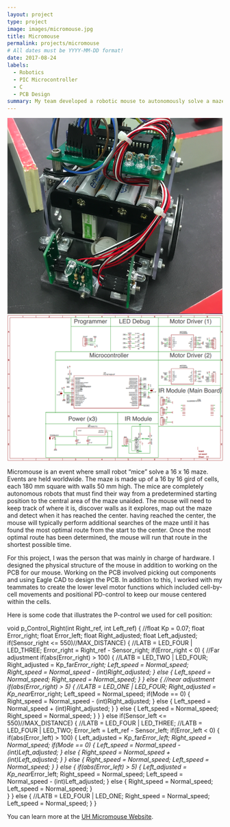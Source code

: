 ```yaml
---
layout: project
type: project
image: images/micromouse.jpg
title: Micromouse
permalink: projects/micromouse
# All dates must be YYYY-MM-DD format!
date: 2017-08-24
labels:
  - Robotics
  - PIC Microcontroller
  - C
  - PCB Design
summary: My team developed a robotic mouse to autonomously solve a maze. 
---
```


  <img class="ui image" src="../images/Micromouse - Robot.png">
  <img class="ui image" src="../images/Micromouse - Schematic.png">

Micromouse is an event where small robot “mice” solve a 16 x 16 maze.  Events are held worldwide.  The maze is made up of a 16 by 16 gird of cells, each 180 mm square with walls 50 mm high.  The mice are completely autonomous robots that must find their way from a predetermined starting position to the central area of the maze unaided.  The mouse will need to keep track of where it is, discover walls as it explores, map out the maze and detect when it has reached the center.  having reached the center, the mouse will typically perform additional searches of the maze until it has found the most optimal route from the start to the center.  Once the most optimal route has been determined, the mouse will run that route in the shortest possible time.

For this project, I was the person that was mainly in charge of hardware. I designed the physical structure of the mouse in addition to working on the PCB for our mouse. Working on the PCB involved picking out components and using Eagle CAD to design the PCB. In addition to this, I worked with my teammates to create the lower level motor functions which included cell-by-cell movements and positional PD-control to keep our mouse centered within the cells.  

Here is some code that illustrates the P-control we used for cell position:

void p_Control_Right(int Right_ref, int Left_ref)
{
    //float Kp = 0.07;
    float Error_right;
    float Error_left;
    float Right_adjusted;
    float Left_adjusted;
    if(Sensor_right <= 550)//MAX_DISTANCE)
    {
        //LATB = LED_FOUR | LED_THREE;
        Error_right = Right_ref - Sensor_right;
        if(Error_right < 0)
        {
            //Far adjustment
            if(abs(Error_right) > 100)
            {
                //LATB = LED_TWO | LED_FOUR;
                Right_adjusted = Kp_far*Error_right;
                Left_speed = Normal_speed;
                Right_speed = Normal_speed - (int)Right_adjusted;
            }
            else
            {
                Left_speed = Normal_speed;
                Right_speed = Normal_speed;
            }
        }
        else
        {
            //near adjustment
            if(abs(Error_right) > 5)
            {
                //LATB = LED_ONE | LED_FOUR;
                Right_adjusted = Kp_near*Error_right;
                Left_speed = Normal_speed;
                if(Mode == 0)
                {
                    Right_speed = Normal_speed - (int)Right_adjusted;
                }
                else
                {
                    Left_speed = Normal_speed + (int)Right_adjusted;
                }
            }
            else
            {
                Left_speed = Normal_speed;
                Right_speed = Normal_speed;
            } 
        }
    }
    else if(Sensor_left <= 550)//MAX_DISTANCE) 
    {
        //LATB = LED_FOUR | LED_THREE;
        //LATB = LED_FOUR | LED_TWO;
        Error_left = Left_ref - Sensor_left;
        if(Error_left < 0)
        {
            if(abs(Error_left) > 100)
            {
                Left_adjusted = Kp_far*Error_left;
                Right_speed = Normal_speed;
                if(Mode == 0)
                {
                   Left_speed = Normal_speed - (int)Left_adjusted;
                }
                else
                {
                    Right_speed = Normal_speed + (int)Left_adjusted;
                }
            }
            else
            {
                Right_speed = Normal_speed;
                Left_speed = Normal_speed;
            }
        }
        else
        {
            if(abs(Error_left) > 5)
            {
                Left_adjusted = Kp_near*Error_left;
                Right_speed = Normal_speed;
                Left_speed = Normal_speed - (int)Left_adjusted;
            }
            else
            {
                Right_speed = Normal_speed;
                Left_speed = Normal_speed;
            }            
        }
    }
    else
    {
        //LATB = LED_FOUR | LED_ONE;
        Right_speed = Normal_speed;
        Left_speed = Normal_speed;
    } 
}



You can learn more at the [UH Micromouse Website](http://www-ee.eng.hawaii.edu/~mmouse/about.html).



